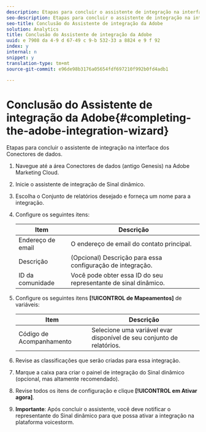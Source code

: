 ```yaml
---
description: Etapas para concluir o assistente de integração na interface dos Conectores de dados.
seo-description: Etapas para concluir o assistente de integração na interface dos Conectores de dados.
seo-title: Conclusão do Assistente de integração da Adobe
solution: Analytics
title: Conclusão do Assistente de integração da Adobe
uuid: e 7908 da 4-9 d 67-49 c 9-b 532-33 a 8824 e 9 f 92
index: y
internal: n
snippet: y
translation-type: tm+mt
source-git-commit: e96de98b3176a05654fdf697210f992b0fd4adb1

---
```



# Conclusão do Assistente de integração da Adobe{#completing-the-adobe-integration-wizard}

Etapas para concluir o assistente de integração na interface dos Conectores de dados.

1. Navegue até a área Conectores de dados (antigo Genesis) na Adobe Marketing Cloud.
1. Inicie o assistente de integração de Sinal dinâmico.
1. Escolha o Conjunto de relatórios desejado e forneça um nome para a integração.
1. Configure os seguintes itens:

   | Item | Descrição |
   |---|---|
   | Endereço de email | O endereço de email do contato principal. |
   | Descrição | (Opcional) Descrição para essa configuração de integração. |
   | ID da comunidade | Você pode obter essa ID do seu representante de sinal dinâmico. |

1. Configure os seguintes itens **[!UICONTROL de Mapeamentos]** de variáveis:

   | Item | Descrição |
   |---|---|
   | Código de Acompanhamento | Selecione uma variável evar disponível de seu conjunto de relatórios. |

1. Revise as classificações que serão criadas para essa integração.
1. Marque a caixa para criar o painel de integração do Sinal dinâmico (opcional, mas altamente recomendado).
1. Revise todos os itens de configuração e clique **[!UICONTROL em Ativar agora]**.
1. **Importante**: Após concluir o assistente, você deve notificar o representante do Sinal dinâmico para que possa ativar a integração na plataforma voicestorm.
